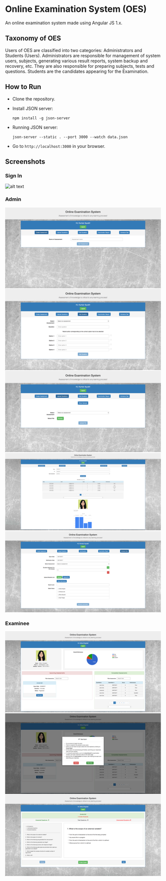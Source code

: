 # Online Examination System (OES)
An online examination system made using Angular JS 1.x. 

## Taxonomy of OES
Users of OES are classified into two categories: Administrators and Students (Users). Administrators are responsible for management of system users, subjects, generating various result reports, system backup and recovery, etc. They are also responsible for preparing subjects, tests and questions. Students are the candidates appearing for the Examination.

How to Run
-------------------
* Clone the repository.

* Install JSON server:

  ```
  npm install -g json-server
  ```

* Running JSON server:
  ```
  json-server --static . --port 3000 --watch data.json
  ```

* Go to ```http://localhost:3000``` in your browser.


## Screenshots

### Sign In
![alt text](screenshots/SignIn.png "Sign In Page")

### Admin
![alt text](screenshots/CreateAssessment.png "Create Assessment") 
![alt text](screenshots/AddQuestion.png "Add Question")
![alt text](screenshots/UploadQuestions.png "Upload Questions")   
![alt text](screenshots/Report.png "Examination Report")
![alt text](screenshots/Schedule.png "Schedule Examination")

### Examinee
![alt text](screenshots/Examinee.png "Examinee") 
![alt text](screenshots/TakeExam.png "Take Exam") 
![alt text](screenshots/Exam.png "Exam") 
